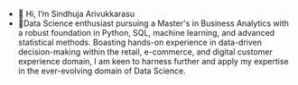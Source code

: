 - 👋 Hi, I’m Sindhuja Arivukkarasu
- 👀Data Science enthusiast pursuing a Master's in Business Analytics with a robust foundation in Python, SQL, machine learning, and advanced statistical methods.
    Boasting hands-on experience in data-driven decision-making within the retail, e-commerce, and digital customer experience domain, I am keen to harness further and apply my expertise in the ever-evolving domain of Data Science.



